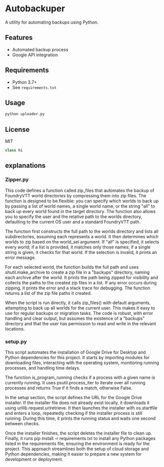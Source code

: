 # Autobackuper

A utility for automating backups using Python.

## Features
- Automated backup process
- Google API integration

## Requirements
- Python 3.7+
- See `requirements.txt`

## Usage

```bash
python uploader.py
```

## License
MIT

```python
class hi
```

## explanations

### Zipper.py
This code defines a function called zip_files that automates the backup of FoundryVTT world directories by compressing them into zip files. The function is designed to be flexible: you can specify which worlds to back up by passing a list of world names, a single world name, or the string "all" to back up every world found in the target directory. The function also allows you to specify the user and the relative path to the worlds directory, defaulting to the current OS user and a standard FoundryVTT path.

The function first constructs the full path to the worlds directory and lists all subdirectories, assuming each represents a world. It then determines which worlds to zip based on the world_sel argument. If "all" is specified, it selects every world; if a list is provided, it matches only those names; if a single string is given, it checks for that world. If the selection is invalid, it prints an error message.

For each selected world, the function builds the full path and uses shutil.make_archive to create a zip file in a "backups" directory, naming each archive after the world. It prints the path being zipped for visibility and collects the paths to the created zip files in a list. If any error occurs during zipping, it prints the error and a stack trace for debugging. The function returns a list of the zip file paths it created.

When the script is run directly, it calls zip_files() with default arguments, attempting to back up all worlds for the current user. This makes it easy to use for regular backups or migration tasks. The code is robust, with error handling and clear output, but assumes the existence of a "backups" directory and that the user has permission to read and write in the relevant locations.

### setup.py
This script automates the installation of Google Drive for Desktop and Python dependencies for this project. It starts by importing modules for downloading files, interacting with the operating system, monitoring running processes, and handling time delays.

The function is_program_running checks if a process with a given name is currently running. It uses psutil.process_iter to iterate over all running processes and returns True if it finds a match, otherwise False.

In the setup section, the script defines the URL for the Google Drive installer. If the installer file does not already exist locally, it downloads it using urllib.request.urlretrieve. It then launches the installer with os.startfile and enters a loop, repeatedly checking if the installer process is still running. During this time, it prints the running status and waits one second between checks.

Once the installer finishes, the script deletes the installer file to clean up. Finally, it runs pip install -r requirements.txt to install any Python packages listed in the requirements file, ensuring the environment is ready for the project. This approach streamlines both the setup of cloud storage and Python dependencies, making it easier to prepare a new system for development or deployment.